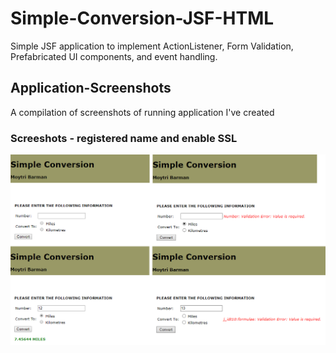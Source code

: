 # Simple-Conversion-JSF-HTML
Simple JSF application to implement ActionListener, Form Validation, Prefabricated UI components, and event handling.

## Application-Screenshots

A compilation of screenshots of running application I've created

### Screeshots - registered name and enable SSL
![](https://github.com/Moytri/Simple-Conversion-JSF-HTML/blob/master/images/open.png)


